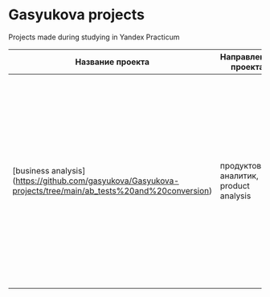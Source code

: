 # Gasyukova projects
 Projects made during studying in Yandex Practicum
 
**Название проекта** | Направление проекта  | Цель проекта                   | Инструменты 
---------------------|--------------------- |--------------------------------|----------------------------------
 [business analysis] (https://github.com/gasyukova/Gasyukova-projects/tree/main/ab_tests%20and%20conversion) | продуктовый аналитик, product analysis  | Принятие решения о продолжении тестирования   | приоритизация гипотез по фреймворкам ICE и RICE,анализ A/B-теста, графики кумулятивной выручки, среднего чека, конверсии по группам, оценка статистической значимости различий конверсий и средних чеков по сырым и очищенным данным   
                  
